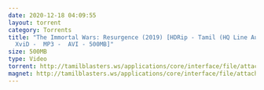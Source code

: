 ```yaml
---
date: 2020-12-18 04:09:55
layout: torrent
category: Torrents
title: "The Immortal Wars: Resurgence (2019) [HDRip - Tamil (HQ Line Audio) -
  XviD -  MP3 -  AVI - 500MB]"
size: 500MB
type: Video
torrent: http://tamilblasters.ws/applications/core/interface/file/attachment.php?id=4983
magnet: http://tamilblasters.ws/applications/core/interface/file/attachment.php?id=4983
---
```

